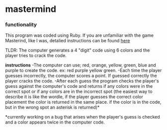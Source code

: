 # mastermind

### functionality
This program was coded using Ruby. If you are unfamiliar with the game Masterind, like I was, detalied instructions can be found [here](https://en.wikipedia.org/wiki/Mastermind_(board_game))

TLDR: The computer generates a 4 "digit" code using 6 colors and the player tries to crack the code.

**instructions**
-The computer can use; red, orange, yellow, green, blue and purple to create the code.
ex: red purple yellow green. 
-Each time the player guesses incorrectly, the computer scores a point. If guessed correctly the player cracks the code. 
-After each guess the program checks the player's guess against the computer's code and returns if any colors were in the correct spot or if any colors are in the incorrect spot 
(the easiest way to describe it is like the wordle, if the player guesses the correct color placement the color is returned in the same place. if the color is in the code, but in the wrong spot an asterisk is returned)*   

*currently working on a bug that arises when the player's guess is checked and a color appears twice in the computer code.
